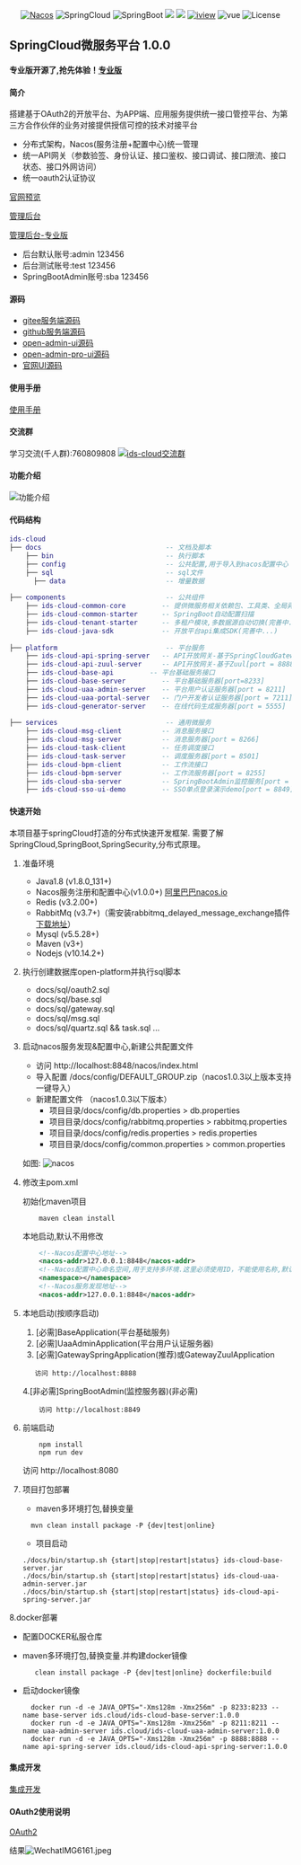 <p align="center">
  <a target="_blank" href="https://nacos.io/en-us/"><img src="https://img.shields.io/badge/Nacos-blue.svg" alt="Nacos"></a>
  <a><img src="https://img.shields.io/badge/Spring%20Cloud-%20Greenwich.SR2-brightgreen.svg" alt="SpringCloud"></a>
  <a><img src="https://img.shields.io/badge/Spring%20Boot-2.1.6-brightgreen.svg" alt="SpringBoot"></a>
  <a><img src="https://img.shields.io/badge/Redis-orange.svg"></a>
  <a><img src="https://img.shields.io/badge/RabbitMq-orange.svg"></a>
  <a target="_blank" href="https://www.iviewui.com/docs/guide/install"><img src="https://img.shields.io/badge/iview-brightgreen.svg?style=flat-square" alt="iview"></a>
  <a><img src="https://img.shields.io/badge/vue-brightgreen.svg?style=flat-square" alt="vue"></a>
  <a><img src="https://img.shields.io/npm/l/express.svg" alt="License"></a>
</p>  

## SpringCloud微服务平台 1.0.0 

#### 专业版开源了,抢先体验！<a target="_blank" href="https://gitee.com/zmc/ids-cloud-pro">专业版</a>

#### 简介
搭建基于OAuth2的开放平台、为APP端、应用服务提供统一接口管控平台、为第三方合作伙伴的业务对接提供授信可控的技术对接平台
+ 分布式架构，Nacos(服务注册+配置中心)统一管理
+ 统一API网关（参数验签、身份认证、接口鉴权、接口调试、接口限流、接口状态、接口外网访问）
+ 统一oauth2认证协议

<a target="_blank" href="http://www.openc.top">官网预览</a> 

<a target="_blank" href="http://admin.openc.top">管理后台</a>

<a target="_blank" href="http://pro.openc.top">管理后台-专业版</a>

+ 后台默认账号:admin 123456  
+ 后台测试账号:test 123456
+ SpringBootAdmin账号:sba 123456

#### 源码
+ <a target="_blank" href="https://gitee.com/zmc">gitee服务端源码</a>  
+ <a target="_blank" href="https://github.com/zmc/">github服务端源码</a>  
+ <a target="_blank" href="https://gitee.com/zmc/open-admin-ui">open-admin-ui源码</a>
+ <a target="_blank" href="https://gitee.com/zmc_open/open-admin-pro">open-admin-pro-ui源码</a>
+ <a target="_blank" href="https://gitee.com/zmc_open/open-portal-ui.git">官网UI源码</a>

#### 使用手册
<a target="_blank" href="https://gitee.com/zmc/ids-cloud/wikis/pages">使用手册</a>  

#### 交流群 
学习交流(千人群):760809808 <a target="_blank" href="//shang.qq.com/wpa/qunwpa?idkey=3c1017efeda485820c9eddee13a125d99261f7504746aa4824bc5c7c2b9a4234"><img border="0" src="//pub.idqqimg.com/wpa/images/group.png" alt="ids-cloud交流群" title="ids-cloud交流群"></a>  

#### 功能介绍
![功能介绍](/docs/功能介绍.png)  

#### 代码结构
``` lua
ids-cloud
├── docs                               -- 文档及脚本
    ├── bin                            -- 执行脚本  
    ├── config                         -- 公共配置,用于导入到nacos配置中心   
    ├── sql                            -- sql文件
      ├── data                         -- 增量数据
     
├── components                         -- 公共组件
    ├── ids-cloud-common-core         -- 提供微服务相关依赖包、工具类、全局异常解析等
    ├── ids-cloud-common-starter      -- SpringBoot自动配置扫描
    ├── ids-cloud-tenant-starter      -- 多租户模块,多数据源自动切换(完善中...)
    ├── ids-cloud-java-sdk            -- 开放平台api集成SDK(完善中...)
       
├── platform                           -- 平台服务
    ├── ids-cloud-api-spring-server   -- API开放网关-基于SpringCloudGateway[port = 8888](推荐）  
    ├── ids-cloud-api-zuul-server     -- API开放网关-基于Zuul[port = 8888](功能完善）
    ├── ids-cloud-base-api         -- 平台基础服务接口
    ├── ids-cloud-base-server         -- 平台基础服务器[port=8233]
    ├── ids-cloud-uaa-admin-server    -- 平台用户认证服务器[port = 8211]
    ├── ids-cloud-uaa-portal-server   -- 门户开发者认证服务器[port = 7211]
    ├── ids-cloud-generator-server    -- 在线代码生成服务器[port = 5555]
    
├── services                           -- 通用微服务
    ├── ids-cloud-msg-client          -- 消息服务接口
    ├── ids-cloud-msg-server          -- 消息服务器[port = 8266]
    ├── ids-cloud-task-client         -- 任务调度接口
    ├── ids-cloud-task-server         -- 调度服务器[port = 8501]
    ├── ids-cloud-bpm-client          -- 工作流接口
    ├── ids-cloud-bpm-server          -- 工作流服务器[port = 8255]
    ├── ids-cloud-sba-server          -- SpringBootAdmin监控服务[port = 8849]
    ├── ids-cloud-sso-ui-demo         -- SSO单点登录演示demo[port = 8849]
```

#### 快速开始
本项目基于springCloud打造的分布式快速开发框架. 需要了解SpringCloud,SpringBoot,SpringSecurity,分布式原理。

1. 准备环境
    + Java1.8  (v1.8.0_131+)
    + Nacos服务注册和配置中心(v1.0.0+) <a href="https://nacos.io/zh-cn/">阿里巴巴nacos.io</a>
    + Redis (v3.2.00+)
    + RabbitMq (v3.7+)（需安装rabbitmq_delayed_message_exchange插件 <a href="https://www.rabbitmq.com/community-plugins.html" target="_blank">下载地址</a>）
    + Mysql (v5.5.28+)
    + Maven (v3+)
    + Nodejs (v10.14.2+)
   
2. 执行创建数据库open-platform并执行sql脚本
    + docs/sql/oauth2.sql
    + docs/sql/base.sql
    + docs/sql/gateway.sql
    + docs/sql/msg.sql
    + docs/sql/quartz.sql && task.sql
      ...
    
3.  启动nacos服务发现&配置中心,新建公共配置文件 
    + 访问 http://localhost:8848/nacos/index.html 
    + 导入配置 /docs/config/DEFAULT_GROUP.zip（nacos1.0.3以上版本支持一键导入）
    + 新建配置文件  （nacos1.0.3以下版本）
        + 项目目录/docs/config/db.properties >  db.properties
        + 项目目录/docs/config/rabbitmq.properties > rabbitmq.properties
        + 项目目录/docs/config/redis.properties > redis.properties
        + 项目目录/docs/config/common.properties  > common.properties
          
     如图:
     ![nacos](https://gitee.com/uploads/images/2019/0425/231436_fce24434_791541.png "nacos.png")
4. 修改主pom.xml  

    初始化maven项目
    ``` bush
        maven clean install
    ```
    本地启动,默认不用修改
    ``` xml
        <!--Nacos配置中心地址-->
        <nacos-addr>127.0.0.1:8848</nacos-addr>
        <!--Nacos配置中心命名空间,用于支持多环境.这里必须使用ID，不能使用名称,默认为空-->
        <namespace></namespace>
        <!--Nacos服务发现地址-->
        <nacos-addr>127.0.0.1:8848</nacos-addr>
    ```
    
5. 本地启动(按顺序启动)
     1. [必需]BaseApplication(平台基础服务)
     2. [必需]UaaAdminApplication(平台用户认证服务器)
     3. [必需]GatewaySpringApplication(推荐)或GatewayZuulApplication
     ```
        访问 http://localhost:8888
     ```
     4.[非必需]SpringBootAdmin(监控服务器)(非必需)
      ```
          访问 http://localhost:8849
      ```
      
6. 前端启动
    ```bush
        npm install 
        npm run dev
    ``` 
    访问 http://localhost:8080
    
    
7. 项目打包部署  
    +  maven多环境打包,替换变量
   ```bush
     mvn clean install package -P {dev|test|online}
   ```
    + 项目启动
    ```bush
    ./docs/bin/startup.sh {start|stop|restart|status} ids-cloud-base-server.jar
    ./docs/bin/startup.sh {start|stop|restart|status} ids-cloud-uaa-admin-server.jar
    ./docs/bin/startup.sh {start|stop|restart|status} ids-cloud-api-spring-server.jar
    ```
    
8.docker部署   
 +  配置DOCKER私服仓库
 +  maven多环境打包,替换变量.并构建docker镜像
   
       ```bush
          clean install package -P {dev|test|online} dockerfile:build 
       ```  
 + 启动docker镜像   
  
      ```bush
        docker run -d -e JAVA_OPTS="-Xms128m -Xmx256m" -p 8233:8233 --name base-server ids.cloud/ids-cloud-base-server:1.0.0
        docker run -d -e JAVA_OPTS="-Xms128m -Xmx256m" -p 8211:8211 --name uaa-admin-server ids.cloud/ids-cloud-uaa-admin-server:1.0.0
        docker run -d -e JAVA_OPTS="-Xms128m -Xmx256m" -p 8888:8888 --name api-spring-server ids.cloud/ids-cloud-api-spring-server:1.0.0
      ```  
    
#### 集成开发 
<a target="_blank" href="https://gitee.com/zmc/ids-cloud/wikis/pages?sort_id=1396933&doc_id=256893">集成开发</a>

#### OAuth2使用说明
<a target="_blank" href="https://gitee.com/zmc/ids-cloud/wikis/pages?sort_id=1396294&doc_id=256893">OAuth2</a>

结果![WechatIMG6161.jpeg](1)